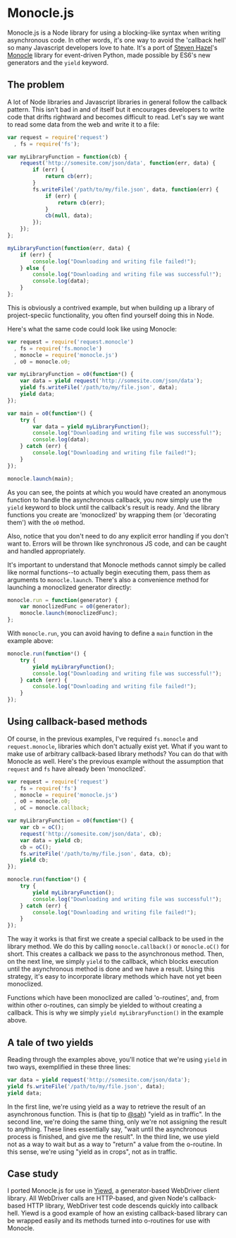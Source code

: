 Monocle.js
==========

Monocle.js is a Node library for using a blocking-like syntax when writing asynchronous code. In other words, it's one way to avoid the 'callback hell' so many Javascript developers love to hate. It's a port of [Steven Hazel](https://github.com/sah/)'s [Monocle](https://github.com/saucelabs/monocle) library for event-driven Python, made possible by ES6's new generators and the `yield` keyword.

The problem
-----------
A lot of Node libraries and Javascript libraries in general follow the callback pattern. This isn't bad in and of itself but it encourages developers to write code that drifts rightward and becomes difficult to read. Let's say we want to read some data from the web and write it to a file:

```js
var request = require('request')
  , fs = require('fs');

var myLibraryFunction = function(cb) {
    request('http://somesite.com/json/data', function(err, data) {
        if (err) {
            return cb(err);
        }
        fs.writeFile('/path/to/my/file.json', data, function(err) {
            if (err) {
                return cb(err);
            }
            cb(null, data);
        });
    });
};

myLibraryFunction(function(err, data) {
    if (err) {
        console.log("Downloading and writing file failed!");
    } else {
        console.log("Downloading and writing file was successful!");
        console.log(data);
    }
};
```

This is obviously a contrived example, but when building up a library of
project-speciic functionality, you often find yourself doing this in Node.

Here's what the same code could look like using Monocle:

```js
var request = require('request.monocle')
  , fs = require('fs.monocle')
  , monocle = require('monocle.js')
  , o0 = monocle.o0;

var myLibraryFunction = o0(function*() {
    var data = yield request('http://somesite.com/json/data');
    yield fs.writeFile('/path/to/my/file.json', data);
    yield data;
});

var main = o0(function*() {
    try {
        var data = yield myLibraryFunction();
        console.log("Downloading and writing file was successful!");
        console.log(data);
    } catch (err) {
        console.log("Downloading and writing file failed!");
    }
});

monocle.launch(main);
```

As you can see, the points at which you would have created an anonymous
function to handle the asynchronous callback, you now simply use the `yield`
keyword to block until the callback's result is ready. And the library
functions you create are 'monoclized' by wrapping them (or 'decorating them')
with the `o0` method.

Also, notice that you don't need to do any explicit error handling if you don't
want to. Errors will be thrown like synchronous JS code, and can be caught and
handled appropriately.

It's important to understand that Monocle methods cannot simply be called like
normal functions--to actually begin executing them, pass them as arguments to
`monocle.launch`. There's also a convenience method for launching a monoclized
generator directly:

```js
monocle.run = function(generator) {
    var monoclizedFunc = o0(generator);
    monocle.launch(monoclizedFunc);
};
```

With `monocle.run`, you can avoid having to define a `main` function in the
example above:

```js
monocle.run(function*() {
    try {
        yield myLibraryFunction();
        console.log("Downloading and writing file was successful!");
    } catch (err) {
        console.log("Downloading and writing file failed!");
    }
});
```

Using callback-based methods
--------------------
Of course, in the previous examples, I've required `fs.monocle` and
`request.monocle`, libraries which don't actually exist yet. What if you want
to make use of arbitrary callback-based library methods? You can do that with
Monocle as well. Here's the previous example without the assumption that
`request` and `fs` have already been 'monoclized'.

```js
var request = require('request')
  , fs = require('fs')
  , monocle = require('monocle.js')
  , o0 = monocle.o0;
  , oC = monocle.callback;

var myLibraryFunction = o0(function*() {
    var cb = oC();
    request('http://somesite.com/json/data', cb);
    var data = yield cb;
    cb = oC();
    fs.writeFile('/path/to/my/file.json', data, cb);
    yield cb;
});

monocle.run(function*() {
    try {
        yield myLibraryFunction();
        console.log("Downloading and writing file was successful!");
    } catch (err) {
        console.log("Downloading and writing file failed!");
    }
});
```

The way it works is that first we create a special callback to be used in the
library method. We do this by calling `monocle.callback()` or `monocle.oC()`
for short. This creates a callback we pass to the asynchronous method. Then, on
the next line, we simply `yield` to the callback, which blocks execution until
the asynchronous method is done and we have a result. Using this strategy, it's
easy to incorporate library methods which have not yet been monoclized.

Functions which have been monoclized are called 'o-routines', and, from within
other o-routines, can simply be yielded to without creating a callback. This is
why we simply `yield myLibraryFunction()` in the example above.

A tale of two yields
-------------------
Reading through the examples above, you'll notice that we're using `yield` in
two ways, exemplified in these three lines:

```js
var data = yield request('http://somesite.com/json/data');
yield fs.writeFile('/path/to/my/file.json', data);
yield data;
```

In the first line, we're using yield as a way to retrieve the result of an
asynchronous function. This is (hat tip to [@sah](https://github.com/sah)) "yield as in traffic". In the
second line, we're doing the same thing, only we're not assigning the result to
anything. These lines essentially say, "wait until the asynchronous process is
finished, and give me the result". In the third line, we use yield not as a way
to wait but as a way to "return" a value from the o-routine. In this sense,
we're using "yield as in crops", not as in traffic.

Case study
----------
I ported Monocle.js for use in [Yiewd](https://github.com/jlipps/yiewd),
a generator-based WebDriver client library. All WebDriver calls are HTTP-based,
and given Node's callback-based HTTP library, WebDriver test code descends
quickly into callback hell. Yiewd is a good example of how an existing
callback-based library can be wrapped easily and its methods turned into
o-routines for use with Monocle.
